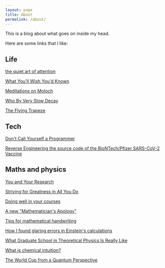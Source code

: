 ```yaml
---
layout: page
title: About
permalink: /about/
---
```


This is a blog about what goes on inside my head.

Here are some links that I like:

## Life

[the quiet art of attention](https://billwear.github.io/art-of-attention.html)

[What You'll Wish You'd Known](http://www.paulgraham.com/hs.html)

[Meditations on Moloch](https://slatestarcodex.com/2014/07/30/meditations-on-moloch/)

[Who By Very Slow Decay](https://slatestarcodex.com/2013/07/17/who-by-very-slow-decay/)

[The Flying Trapeze](https://www.psychologytoday.com/gb/blog/financial-life-focus/201402/the-parable-the-trapeze/)

## Tech

[Don't Call Yourself a Programmer](https://www.kalzumeus.com/2011/10/28/dont-call-yourself-a-programmer/)

[Reverse Engineering the source code of the BioNTech/Pfizer SARS-CoV-2 Vaccine](https://berthub.eu/articles/posts/reverse-engineering-source-code-of-the-biontech-pfizer-vaccine/)

## Maths and physics

[You and Your Research](https://www.cs.virginia.edu/~robins/YouAndYourResearch.html)

[Striving for Greatness in All You Do](https://www.mccurley.org/advice/hamming_advice.html)

[Doing well in your courses](https://cs.stanford.edu/people/karpathy/advice.html)

[A new "Mathematician's Apology"](https://ldtopology.wordpress.com/2017/03/18/a-new-mathematicians-apology/)

[Tips for mathematical handwriting](https://johnkerl.org/doc/ortho/ortho.html)

[How I found glaring errors in Einstein's calculations](http://cognitionandculture.net/blogs/pascal-boyer/how-i-found-glaring-errors-in-einsteins-calculations/)

[What Graduate School in Theoretical Physics Is Really Like](https://nautil.us/what-does-any-of-this-have-to-do-with-physics-236309/)

[What is chemical intuition?](http://wavefunction.fieldofscience.com/2016/09/what-is-chemical-intuition.html)

[The World Cup from a Quantum Perspective](https://quantumfrontiers.com/2018/07/02/the-world-cup-from-a-quantum-perspective/)
